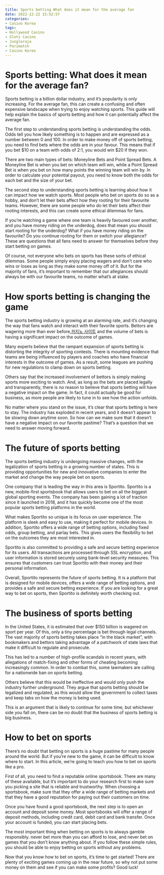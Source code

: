 ```yaml
---
title: Sports betting What does it mean for the average fan
date: 2022-12-22 15:52:57
categories:
- Casino Korea
tags:
- Hollywood Casino
- Slots Casino
- Jungleraja
- Parimatch
- Casino Korea
---
```



#  Sports betting: What does it mean for the average fan?

Sports betting is a billion dollar industry, and it’s popularity is only increasing. For the average fan, this can create a confusing and often expensive landscape when trying to enjoy watching sports. This guide will help explain the basics of sports betting and how it can potentially affect the average fan.

The first step to understanding sports betting is understanding the odds. Odds tell you how likely something is to happen and are expressed as a number between 0 and 100. In order to make money off of sports betting, you need to find bets where the odds are in your favour. This means that if you bet $10 on a team with odds of 2:1, you would win $20 if they won.

There are two main types of bets: Moneyline Bets and Point Spread Bets. A Moneyline Bet is when you bet on which team will win, while a Point Spread Bet is when you bet on how many points the winning team will win by. In order to calculate your potential payout, you need to know both the odds for each bet and the size of your bet.

The second step to understanding sports betting is learning about how it can impact how we watch sports. Most people who bet on sports do so as a hobby, and don’t let their bets affect how they rooting for their favourite teams. However, there are some people who do let their bets affect their rooting interests, and this can create some ethical dilemmas for fans.

If you’re watching a game where one team is heavily favoured over another, and you have money riding on the underdog, does that mean you should start rooting for the underdog? What if you have money riding on the favourite? Do you continue rooting for them or switch your allegiance? These are questions that all fans need to answer for themselves before they start betting on games.

Of course, not everyone who bets on sports has these sorts of ethical dilemmas. Some people simply enjoy placing wagers and don’t care who wins or loses as long as they make some money off of it. But for the majority of fans, it’s important to remember that our allegiances should always be with our favourite teams, no matter what’s at stake.

#  How sports betting is changing the game

The sports betting industry is growing at an alarming rate, and it’s changing the way that fans watch and interact with their favorite sports. Bettors are wagering more than ever before,[카지노 사이트](https://choegocasino.com/) and the volume of bets is having a significant impact on the outcome of games.

Many experts believe that the rampant expansion of sports betting is distorting the integrity of sporting contests. There is mounting evidence that teams are being influenced by players and coaches who have financial interests in the outcome of games. As a result, some leagues are pushing for new regulations to clamp down on sports betting.

Others say that the increased involvement of bettors is simply making sports more exciting to watch. And, as long as the bets are placed legally and transparently, there is no reason to believe that sports betting will have a negative impact on the game. In fact, it could actually be good for business, as more people are likely to tune in to see how the action unfolds.

No matter where you stand on the issue, it’s clear that sports betting is here to stay. The industry has exploded in recent years, and it doesn’t appear to be slowing down anytime soon. So how can we make sure that it doesn’t have a negative impact on our favorite pastime? That’s a question that we need to answer moving forward.

#  The future of sports betting

The sports betting industry is undergoing massive changes, with the legalization of sports betting in a growing number of states. This is providing opportunities for new and innovative companies to enter the market and change the way people bet on sports.

One company that is leading the way in this area is Sportito. Sportito is a new, mobile-first sportsbook that allows users to bet on all the biggest global sporting events. The company has been gaining a lot of traction since it launched in 2018, and it has quickly become one of the most popular sports betting platforms in the world.

What makes Sportito so unique is its focus on user experience. The platform is sleek and easy to use, making it perfect for mobile devices. In addition, Sportito offers a wide range of betting options, including fixed odds, group betting, and parlay bets. This gives users the flexibility to bet on the outcomes they are most interested in.

Sportito is also committed to providing a safe and secure betting experience for its users. All transactions are processed through SSL encryption, and user information is stored securely using bank-level security measures. This ensures that customers can trust Sportito with their money and their personal information.

Overall, Sportito represents the future of sports betting. It is a platform that is designed for mobile devices, offers a wide range of betting options, and provides a safe and secure betting experience. If you are looking for a great way to bet on sports, then Sportito is definitely worth checking out.

#  The business of sports betting

In the United States, it is estimated that over $150 billion is wagered on sport per year. Of this, only a tiny percentage is bet through legal channels. The vast majority of sports betting takes place “in the black market”, with bookmakers and bettors taking advantage of a patchwork of state laws that make it difficult to regulate and prosecute.

This has led to a number of high-profile scandals in recent years, with allegations of match-fixing and other forms of cheating becoming increasingly common. In order to combat this, some lawmakers are calling for a nationwide ban on sports betting.

Others believe that this would be ineffective and would only push the industry further underground. They argue that sports betting should be legalized and regulated, as this would allow the government to collect taxes and keep tabs on how the money is being used.

This is an argument that is likely to continue for some time, but whichever side you fall on, there can be no doubt that the business of sports betting is big business.

#  How to bet on sports

There’s no doubt that betting on sports is a huge pastime for many people around the world. But if you’re new to the game, it can be difficult to know where to start. In this article, we’re going to teach you how to bet on sports like a pro.

First of all, you need to find a reputable online sportsbook. There are many of these available, but it’s important to do your research first to make sure you picking a site that is reliable and trustworthy. When choosing a sportsbook, make sure that they offer a wide range of betting markets and that they have a good reputation for paying out their customers on time.

Once you have found a good sportsbook, the next step is to open an account and deposit some money. Most sportsbooks will offer a range of deposit methods, including credit card, debit card and bank transfer. Once your account is funded, you can start placing bets.

The most important thing when betting on sports is to always gamble responsibly. never bet more than you can afford to lose, and never bet on games that you don’t know anything about. If you follow these simple rules, you should be able to enjoy betting on sports without any problems.

Now that you know how to bet on sports, it’s time to get started! There are plenty of exciting games coming up in the near future, so why not put some money on them and see if you can make some profits? Good luck!